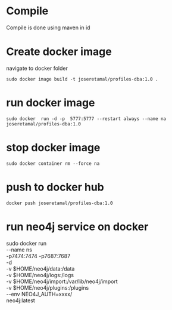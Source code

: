 # Compile

Compile is done using maven in id

# Create docker image

navigate to docker folder

`
sudo docker image build -t joseretamal/profiles-dba:1.0 .
`

# run docker image
``
 sudo docker  run -d -p  5777:5777 --restart always --name na joseretamal/profiles-dba:1.0
``

# stop docker image
``
sudo docker container rm --force na
``

# push to docker hub

`
docker push joseretamal/profiles-dba:1.0
` 


# run neo4j service on docker

sudo docker run \
    --name ns \
    -p7474:7474 -p7687:7687 \
    -d \
    -v $HOME/neo4j/data:/data \
    -v $HOME/neo4j/logs:/logs \
    -v $HOME/neo4j/import:/var/lib/neo4j/import \
    -v $HOME/neo4j/plugins:/plugins \
    --env NEO4J_AUTH=xxxx/ \
    neo4j:latest
